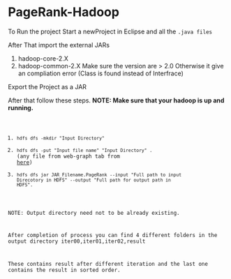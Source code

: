 # PageRank-Hadoop
To Run the project  Start a newProject in Eclipse and all the <code>.java files</code>

After That import the external JARs
  1. hadoop-core-2.X  
  2. hadoop-common-2.X
Make sure the version are > 2.0  Otherwise it give an compliation error (Class is found instead of Interfrace)

Export the Project as a JAR 

After that follow these steps.
<b>NOTE: Make sure that your hadoop is up and running.</b>
<code>
1. <code>hdfs dfs -mkdir "Input Directory"</code>
2. <code>hdfs dfs -put "Input file name"  "Input Directory" .</code>  (any file from web-graph tab from <a href="https://snap.stanford.edu/data/">here</a>)
3. <code>hdfs dfs jar JAR_Filename.PageRank --input "Full path to input Direcotory in HDFS" --output "Full path for output path in HDFS".</code>

NOTE: Output directory need not to be already existing.

After completion of process you can find 4 different folders in the output directory 
  iter00,iter01,iter02,result
  
 These contains result after different iteration and the last one contains the result in sorted order.
